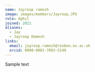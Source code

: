 ```yaml
---
name: Jayroop ramesh
image: images/members/Jayroop.JPG
role: dphil
joined: 2021
aliases:
  - Jay
  - Jayroop Ramesh
links:
  email: jayroop.ramesh@reuben.ox.ac.uk
  orcid: 0000-0002-7093-5149
---
```


Sample text
